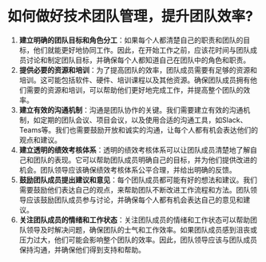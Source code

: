 # 如何做好技术团队管理，提升团队效率?

1. **建立明确的团队目标和角色分工**：如果每个人都清楚自己的职责和团队的目标，他们就能更好地协同工作。因此，在开始工作之前，应该花时间与团队成员讨论和制定团队目标，并确保每个人都知道自己在团队中的角色和职责。
2. **提供必要的资源和培训**：为了提高团队的效率，团队成员需要有足够的资源和培训。这可能包括软件、硬件、培训课程以及其他资源。确保团队成员拥有他们需要的资源和培训，可以帮助他们更好地完成工作，并提高整个团队的效率。
3. **建立有效的沟通机制**：沟通是团队协作的关键。我们需要建立有效的沟通机制，如定期的团队会议、项目会议，以及使用合适的沟通工具，如Slack、Teams等。我们也需要鼓励开放和诚实的沟通，让每个人都有机会表达他们的观点和建议。
4. **建立透明的绩效考核体系**：透明的绩效考核体系可以让团队成员清楚地了解自己和团队的表现。它可以帮助团队成员明确自己的目标，并为他们提供改进的机会。团队领导应该确保绩效考核体系公平合理，并给出明确的反馈。
5. **鼓励团队成员提出建议和意见**：每个团队成员都可能有好的想法和建议。我们需要鼓励他们表达自己的观点，来帮助团队不断改进工作流程和方法。团队领导应该鼓励团队成员参与讨论，并确保每个人都有机会表达自己的意见和建议。
6. **关注团队成员的情绪和工作状态**：关注团队成员的情绪和工作状态可以帮助团队领导及时解决问题，确保团队的士气和工作效率。如果团队成员感到沮丧或压力过大，他们可能会影响整个团队的效率。因此，团队领导应该与团队成员保持沟通，并确保他们得到支持和帮助。
